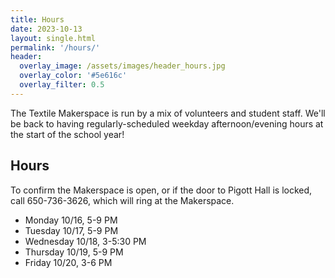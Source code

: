 ```yaml
---
title: Hours
date: 2023-10-13
layout: single.html
permalink: '/hours/'
header:
  overlay_image: /assets/images/header_hours.jpg
  overlay_color: '#5e616c'
  overlay_filter: 0.5
---
```


The Textile Makerspace is run by a mix of volunteers and student staff. We'll be back to having regularly-scheduled weekday afternoon/evening hours at the start of the school year!

## Hours

To confirm the Makerspace is open, or if the door to Pigott Hall is locked, call 650-736-3626, which will ring at the Makerspace.

- Monday 10/16, 5-9 PM
- Tuesday 10/17, 5-9 PM
- Wednesday 10/18, 3-5:30 PM
- Thursday 10/19, 5-9 PM
- Friday 10/20, 3-6 PM
